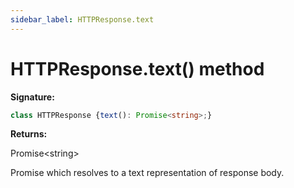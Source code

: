 ```yaml
---
sidebar_label: HTTPResponse.text
---
```

# HTTPResponse.text() method

**Signature:**

```typescript
class HTTPResponse {text(): Promise<string>;}
```
**Returns:**

Promise&lt;string&gt;

Promise which resolves to a text representation of response body.


